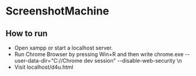 # ScreenshotMachine

## How to run
* Open xampp or start a localhost server.
* Run Chrome Browser by pressing Win+R and then write chrome.exe --user-data-dir="C://Chrome dev session" --disable-web-security \n
* Visit localhost/d4u.html

